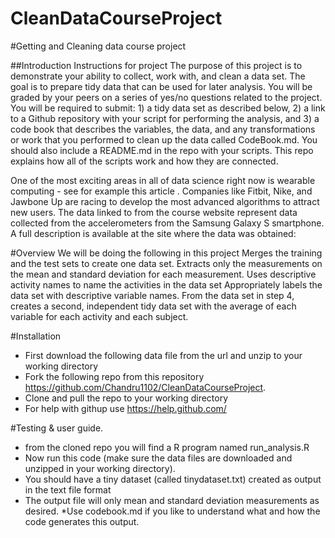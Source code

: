 # CleanDataCourseProject
#Getting and Cleaning data course project

##Introduction
 Instructions for project The purpose of this project is to demonstrate your ability to collect, work with, and clean a data set. The goal is to prepare tidy data that can be used for later analysis. You will be graded by your peers on a series of yes/no questions related to the project. You will be required to submit: 1) a tidy data set as described below, 2) a link to a Github repository with your script for performing the analysis, and 3) a code book that describes the variables, the data, and any transformations or work that you performed to clean up the data called CodeBook.md. You should also include a README.md in the repo with your scripts. This repo explains how all of the scripts work and how they are connected.

One of the most exciting areas in all of data science right now is wearable computing - see for example this article . Companies like Fitbit, Nike, and Jawbone Up are racing to develop the most advanced algorithms to attract new users. The data linked to from the course website represent data collected from the accelerometers from the Samsung Galaxy S smartphone. A full description is available at the site where the data was obtained:

#Overview
We will be doing the following in this project
Merges the training and the test sets to create one data set.
Extracts only the measurements on the mean and standard deviation for each measurement.
Uses descriptive activity names to name the activities in the data set
Appropriately labels the data set with descriptive variable names.
From the data set in step 4, creates a second, independent tidy data set with the average of each variable for each activity and each subject.

#Installation

* First download the following data file from the url and unzip to your working directory
* Fork the following repo from this repository https://github.com/Chandru1102/CleanDataCourseProject.
* Clone and pull the repo to your working directory
* For help with githup use https://help.github.com/

#Testing & user guide.
* from the cloned repo you will find a R program named run_analysis.R
* Now run this code (make sure the data files are downloaded and unzipped in your working directory).
* You should have a tiny dataset (called tinydataset.txt) created as output in the text file  format
* The output file will only mean and standard deviation measurements as desired.
*Use codebook.md if you like to understand what and how the code generates this output.
